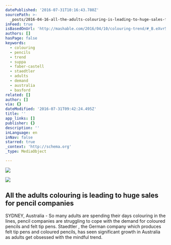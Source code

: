 ```yaml
---
datePublished: '2016-07-31T10:16:43.780Z'
sourcePath: >-
  _posts/2016-04-16-all-the-adults-colouring-is-leading-to-huge-sales-for-pencil.md
inFeed: true
isBasedOnUrl: 'http://mashable.com/2016/04/10/colouring-trend/#_B.eXvr5Fgq5'
authors: []
hasPage: false
keywords:
  - colouring
  - pencils
  - trend
  - suppa
  - faber-castell
  - staedtler
  - adults
  - demand
  - australia
  - basford
related: []
author: []
via: {}
dateModified: '2016-07-31T09:42:24.495Z'
title: ''
app_links: []
publisher: {}
description: ''
inLanguage: en
inNav: false
starred: true
_context: 'http://schema.org'
_type: MediaObject

---
```

![](https://the-grid-user-content.s3-us-west-2.amazonaws.com/dfce782b-1ed1-4a4e-bab1-a57b6662602c.jpg)

<article style=""><img src="https://imgflo.herokuapp.com/graph/vahj1ThiexotieMo/2b6ba25b14a550cb355eced7edc52904/croprotate.jpg?cropheight=628&amp;cropwidth=1093&amp;degrees=0&amp;input=https%3A%2F%2Fs3-us-west-2.amazonaws.com%2Fthe-grid-img%2Fp%2F64031c6a6f94393c6573c0fbac30c1df7d936013.jpg&amp;x=0&amp;y=0" /><h1>All the adults colouring is leading to huge sales for pencil companies</h1><p>SYDNEY, Australia - So many adults are spending their days colouring in the lines, pencil companies are struggling to cope with the demand for coloured pencils and felt tip pens. Staedtler , the German company which produces felt tip pens and coloured pencils, has seen significant growth in Australia as adults get obsessed with the mindful trend.</p></article>